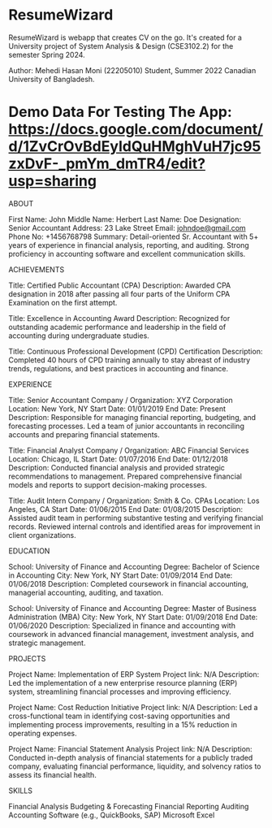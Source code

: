 # ResumeWizard
ResumeWizard is webapp that creates CV on the go. It's created for a University project of System Analysis & Design (CSE3102.2) for the semester Spring 2024. 

Author: Mehedi Hasan Moni (22205010)
Student, Summer 2022
Canadian University of Bangladesh.


Demo Data For Testing The App: https://docs.google.com/document/d/1ZvCrOvBdEyIdQuHMghVuH7jc95zxDvF-_pmYm_dmTR4/edit?usp=sharing
================================================

ABOUT

First Name: John
Middle Name: Herbert
Last Name: Doe
Designation: Senior Accountant
Address: 23 Lake Street
Email: johndoe@gmail.com
Phone No: +1456768798
Summary: Detail-oriented Sr. Accountant with 5+ years of experience in financial analysis, reporting, and auditing. Strong proficiency in accounting software and excellent communication skills.

ACHIEVEMENTS

Title: Certified Public Accountant (CPA)
Description: Awarded CPA designation in 2018 after passing all four parts of the Uniform CPA Examination on the first attempt.

Title: Excellence in Accounting Award
Description: Recognized for outstanding academic performance and leadership in the field of accounting during undergraduate studies.

Title: Continuous Professional Development (CPD) Certification
Description: Completed 40 hours of CPD training annually to stay abreast of industry trends, regulations, and best practices in accounting and finance.

EXPERIENCE

Title: Senior Accountant
Company / Organization: XYZ Corporation
Location: New York, NY
Start Date: 01/01/2019
End Date: Present
Description: Responsible for managing financial reporting, budgeting, and forecasting processes. Led a team of junior accountants in reconciling accounts and preparing financial statements.

Title: Financial Analyst
Company / Organization: ABC Financial Services
Location: Chicago, IL
Start Date: 01/07/2016
End Date: 01/12/2018
Description: Conducted financial analysis and provided strategic recommendations to management. Prepared comprehensive financial models and reports to support decision-making processes.

Title: Audit Intern
Company / Organization: Smith & Co. CPAs
Location: Los Angeles, CA
Start Date: 01/06/2015
End Date: 01/08/2015
Description: Assisted audit team in performing substantive testing and verifying financial records. Reviewed internal controls and identified areas for improvement in client organizations.

EDUCATION

School: University of Finance and Accounting
Degree: Bachelor of Science in Accounting
City: New York, NY
Start Date: 01/09/2014
End Date: 01/06/2018
Description: Completed coursework in financial accounting, managerial accounting, auditing, and taxation.

School: University of Finance and Accounting
Degree: Master of Business Administration (MBA)
City: New York, NY
Start Date: 01/09/2018
End Date: 01/06/2020
Description: Specialized in finance and accounting with coursework in advanced financial management, investment analysis, and strategic management.

PROJECTS

Project Name: Implementation of ERP System
Project link: N/A
Description: Led the implementation of a new enterprise resource planning (ERP) system, streamlining financial processes and improving efficiency.

Project Name: Cost Reduction Initiative
Project link: N/A
Description: Led a cross-functional team in identifying cost-saving opportunities and implementing process improvements, resulting in a 15% reduction in operating expenses.

Project Name: Financial Statement Analysis
Project link: N/A
Description: Conducted in-depth analysis of financial statements for a publicly traded company, evaluating financial performance, liquidity, and solvency ratios to assess its financial health.

SKILLS

Financial Analysis
Budgeting & Forecasting
Financial Reporting
Auditing
Accounting Software (e.g., QuickBooks, SAP)
Microsoft Excel
